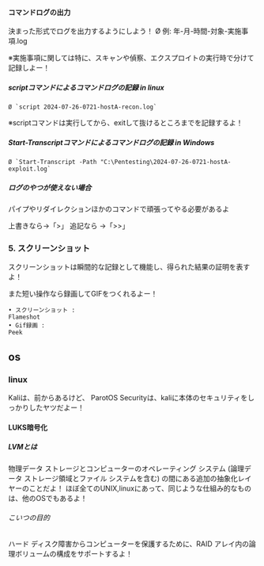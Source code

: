 #### コマンドログの出力
決まった形式でログを出力するようにしよう！
	Ø 例: 年-月-時間-対象-実施事項.log

※実施事項に関しては特に、スキャンや偵察、エクスプロイトの実行時で分けて記録しよー！
##### scriptコマンドによるコマンドログの記録 in linux

	Ø `script 2024-07-26-0721-hostA-recon.log`

※scriptコマンドは実行してから、exitして抜けるところまでを記録するよ！

##### Start-Transcriptコマンドによるコマンドログの記録 in Windows
	Ø `Start-Transcript -Path "C:\Pentesting\2024-07-26-0721-hostA-exploit.log`

##### ログのやつが使えない場合
パイプやリダイレクションほかのコマンドで頑張ってやる必要があるよ

上書きなら→「>」
追記なら    →「>>」

### 5. スクリーンショット
スクリーンショットは瞬間的な記録として機能し、得られた結果の証明を表すよ！

また短い操作なら録画してGIFをつくれるよー！

	• スクリーンショット : 
	Flameshot
	• Gif録画 : 
	Peek
	
## os
### linux
Kaliは、前からあるけど、
ParotOS Securityは、kaliに本体のセキュリティをしっかりしたヤツだよー！

#### LUKS暗号化
##### LVMとは
物理データ ストレージとコンピューターのオペレーティング システム (論理データ ストレージ領域とファイル システムを含む) の間にある追加の抽象化レイヤーのことだよ！
ほぼ全てのUNIX,linuxにあって、同じような仕組み的なものは、他のOSでもあるよ！
###### こいつの目的
ハード ディスク障害からコンピューターを保護するために、RAID アレイ内の論理ボリュームの構成をサポートするよ！


